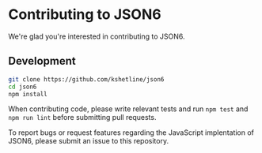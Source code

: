 # Contributing to JSON6
We're glad you're interested in contributing to JSON6.

## Development
```sh
git clone https://github.com/kshetline/json6
cd json6
npm install
```

When contributing code, please write relevant tests and run `npm test` and `npm
run lint` before submitting pull requests.

To report bugs or request features regarding the JavaScript implentation of
JSON6, please submit an issue to this repository.
